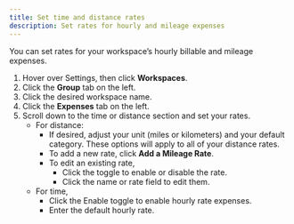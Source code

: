 ```yaml
---
title: Set time and distance rates
description: Set rates for hourly and mileage expenses
---
```

<div id="ieatta-classic" markdown="1">

You can set rates for your workspace’s hourly billable and mileage expenses. 

1. Hover over Settings, then click **Workspaces**. 
2. Click the **Group** tab on the left. 
3. Click the desired workspace name. 
4. Click the **Expenses** tab on the left. 
5. Scroll down to the time or distance section and set your rates.
   - For distance: 
      - If desired, adjust your unit (miles or kilometers) and your default category. These options will apply to all of your distance rates. 
      - To add a new rate, click **Add a Mileage Rate**. 
      - To edit an existing rate, 
         - Click the toggle to enable or disable the rate. 
         - Click the name or rate field to edit them.
   - For time, 
      - Click the Enable toggle to enable hourly rate expenses.
      - Enter the default hourly rate.

</div>
